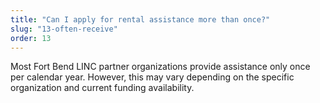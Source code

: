 ```yaml
---
title: "Can I apply for rental assistance more than once?"
slug: "13-often-receive"
order: 13
---
```


Most Fort Bend LINC partner organizations provide assistance only once per calendar year. However, this may vary depending on the specific organization and current funding availability.